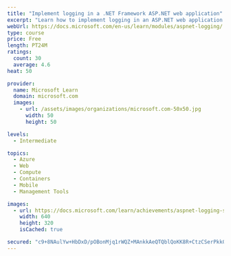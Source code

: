 ```yaml
---
title: "Implement logging in a .NET Framework ASP.NET web application"
excerpt: "Learn how to implement logging in an ASP.NET web application so you can store log data in Azure Blob storage and incorporate log information into Azure Application Insights performance data."
webUrl: https://docs.microsoft.com/en-us/learn/modules/aspnet-logging/
type: course
price: Free
length: PT24M
ratings:
  count: 30
  average: 4.6
heat: 50

provider:
  name: Microsoft Learn
  domain: microsoft.com
  images:
    - url: /assets/images/organizations/microsoft.com-50x50.jpg
      width: 50
      height: 50

levels:
  - Intermediate

topics:
  - Azure
  - Web
  - Compute
  - Containers
  - Mobile
  - Management Tools

images:
  - url: https://docs.microsoft.com/learn/achievements/aspnet-logging-social.png
    width: 640
    height: 320
    isCached: true

secured: "c9+8NAulYw+HbDxD/pOBonMjq1rWQZ+MAnkkAeQTQblQoKK8R+CtzCSerPkk0j0SC8m5uY1qIvENEMZafIrsoZY7hDtsylpgWRNuGQmEX2ysNGEt/OFbhUKMq6Uylh9ufVmHqfoMSRfN1Gra5c8TIO8sAZVS5HbhTlnsv2+su3NshnS5BHhOEEm6EpSnns3JDaFRp61vxyz9XliRwwlqPWM0n2axqZJwG8vb7VQfuYWrCOFz8h/OZhOh8Q6dIGUrSquZIYs6dt47P0wmuSCCyS4kChDLfplQ75VpRgv9FETRPVEH6MnFT0HdiIU9arfgJVDl+gvh6wj/L245M2QMRX5C7KQzKSEcIgA98AI81R2XFpOEdQhAguj4gvBTQtiq7icvKIDw59M3cQaFwjI1CGFOttFVR3HkR7ED4kqs5rE=;SkepmUXHyuTTFmcdIpPqtw=="
---
```


